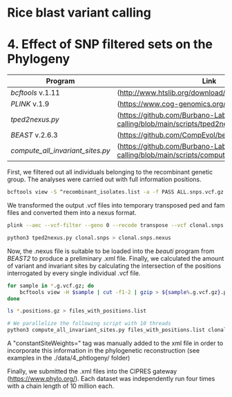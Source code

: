# Rice blast variant calling
# 4. Effect of SNP filtered sets on the Phylogeny

Program                          | Link
-------------------------------- | -----------------------------------------
*bcftools* v.1.11                | (http://www.htslib.org/download/)
*PLINK* v.1.9                    | (https://www.cog-genomics.org/plink/1.9/)
*tped2nexus.py*                  | (https://github.com/Burbano-Lab/rice-blast-variant-calling/blob/main/scripts/tped2nexus.py)
*BEAST* v.2.6.3                  | (https://github.com/CompEvol/beast2)
*compute_all_invariant_sites.py* | (https://github.com/Burbano-Lab/rice-blast-variant-calling/blob/main/scripts/compute_all_invariant_sites.py)

First, we filtered out all individuals belonging to the recombinant genetic group. The analyses were carried out with full information positions. 
```bash
bcftools view -S ^recombinant_isolates.list -a -f PASS ALL.snps.vcf.gz | bcftools view -m2 -M2 -g ^miss - | bgzip > clonal.snps.vcf.gz
```
We transformed the output .vcf files into temporary transposed ped and fam files and converted them into a nexus format.
```bash
plink --aec --vcf-filter --geno 0 --recode transpose --vcf clonal.snps.vcf.gz --out clonal.snps

python3 tped2nexus.py clonal.snps > clonal.snps.nexus
```

Now, the .nexus file is suitable to be loaded into the *beauti* program from *BEAST2* to produce a preliminary .xml file.
Finally, we calculated the amount of variant and invariant sites by calculating the intersection of the positions interrogated by every single individual .vcf file.
```bash
for sample in *.g.vcf.gz; do
	bcftools view -H $sample | cut -f1-2 | gzip > ${sample%.g.vcf.gz}.positions.gz
done

ls *.positions.gz > files_with_positions.list

# We parallelize the following script with 10 threads
python3 compute_all_invariant_sites.py files_with_positions.list clonal.snps.vcf.gz reference_genome.fasta 10 > invariant_sites.txt
```
A "constantSiteWeights=" tag was manually added to the xml file in order to incorporate this information in the phylogenetic reconstruction (see examples in the ./data/4_phtlogeny/ folder)

Finally, we submitted the .xml files into the CIPRES gateway (https://www.phylo.org/). Each dataset was independently run four times with a chain length of 10 million each.

